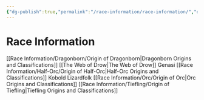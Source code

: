 ```yaml
---
{"dg-publish":true,"permalink":"/race-information/race-information/","dgHomeLink":true,"dgPassFrontmatter":false}
---
```


# Race Information
[[Race Information/Dragonborn/Origin of Dragonborn|Dragonborn Origins and Classifications]]
[[The Web of Drow|The Web of Drow]]
Genasi
[[Race Information/Half-Orc/Origin of Half-Orc|Half-Orc Origins and Classifications]]
Kobold
Lizardfolk
[[Race Information/Orc/Origin of Orc|Orc Origins and Classifications]]
[[Race Information/Tiefling/Origin of Tiefling|Tiefling Origins and Classifications]]